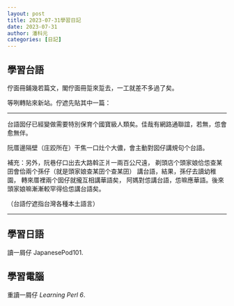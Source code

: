 ```yaml
---
layout: post
title: 2023-07-31學習日記
date: 2023-07-31
author: 潘科元
categories: [日記]
---
```

## 學習台語
佇面冊鋪幾若篇文，閣佇面冊踅來踅去，一工就差不多過了矣。

等咧轉貼來新站。佇遮先貼其中一篇：

---

台語囡仔已經變做需要特別保育个國寶級人類矣。佳哉有網路通聯誼，若無，怹會愈無伴。

阮厝邊隔壁（庄跤所在）干焦一口灶个大儂，會主動對囡仔講規句个台語。

補充：另外，阮巷仔口出去大路斡正爿一兩百公尺遠，
剃頭店个頭家娘佮怹查某囝會佮兩个孫仔（就是頭家娘查某囝个查某囝）
講台語，結果，孫仔去讀幼稚園， 轉來厝裡兩个囡仔就攏互相講華語矣，
阿媽對怹講台語，怹嘛應華語。後來頭家娘嘛漸漸較罕得佮怹講台語矣。

（台語佇遮指台灣各種本土語言）

---

## 學習日語
讀一屑仔 JapanesePod101.


## 學習電腦
重讀一屑仔 *Learning Perl 6*.

